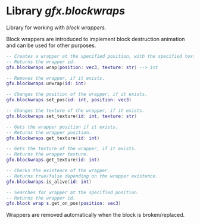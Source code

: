 # Library *gfx.blockwraps*

Library for working with *block wrappers*.

Block wrappers are introduced to implement block destruction animation and can be used for other purposes.

```lua
-- Creates a wrapper at the specified position, with the specified texture, or modifies an existing one at the position.
-- Returns the wrapper id.
gfx.blockwraps.wrap(position: vec3, texture: str) --> int

-- Removes the wrapper, if it exists.
gfx.blockwraps.unwrap(id: int)

-- Changes the position of the wrapper, if it exists.
gfx.blockwraps.set_pos(id: int, position: vec3)

-- Changes the texture of the wrapper, if it exists.
gfx.blockwraps.set_texture(id: int, texture: str)

-- Gets the wrapper position if it exists.
-- Returns the wrapper position.
gfx.blockwraps.get_texture(id: int)

-- Gets the texture of the wrapper, if it exists.
-- Returns the wrapper texture.
gfx.blockwraps.get_texture(id: int)

-- Checks the existence of the wrapper.
-- Returns true/false depending on the wrapper existence.
gfx.blockwraps.is_alive(id: int)

-- Searches for wrapper at the specified position.
-- Returns the wrapper id.
gfx.block wrap s.get_on_pos(position: vec3)
```

Wrappers are removed automatically when the block is broken/replaced.
